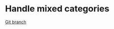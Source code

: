 # Handle mixed categories  


[Git branch](https://github.com/codiku/typescript-react-quiz/tree/006-radio-list-2)